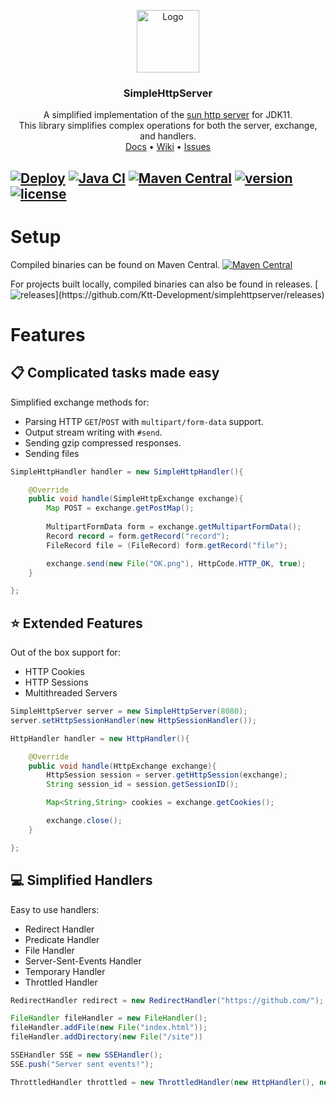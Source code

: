 <p align="center">
    <a href="https://github.com/Ktt-Development/simplehttpserver">
        <img src="https://raw.githubusercontent.com/Ktt-Development/simplehttpserver/main/branding/Logo.png" alt="Logo" width="100" height="100">
    </a>
    <h3 align="center">SimpleHttpServer</h3>
    <p align="center">
        A simplified implementation of the <a href="https://docs.oracle.com/en/java/javase/11/docs/api/jdk.httpserver/com/sun/net/httpserver/package-summary.html">sun http server</a> for JDK11. 
        <br />
        This library simplifies complex operations for both the server, exchange, and handlers.
        <br />
        <a href="https://docs.kttdevelopment.com/simplehttpserver/">Docs</a>
        •
        <a href="https://wiki.kttdevelopment.com/simplehttpserver/">Wiki</a>
        •
        <a href="https://github.com/Ktt-Development/simplehttpserver/issues">Issues</a>
    </p>
</p>

[![Deploy](https://github.com/Ktt-Development/simplehttpserver/workflows/Deploy/badge.svg)](https://github.com/Ktt-Development/simplehttpserver/actions?query=workflow%3ADeploy)
[![Java CI](https://github.com/Ktt-Development/simplehttpserver/workflows/Java%20CI/badge.svg)](https://github.com/Ktt-Development/simplehttpserver/actions?query=workflow%3A%22Java+CI%22)
[![Maven Central](https://img.shields.io/maven-central/v/com.kttdevelopment/simplehttpserver)](https://mvnrepository.com/artifact/com.kttdevelopment/simplehttpserver)
[![version](https://img.shields.io/github/v/release/ktt-development/simplehttpserver?include_prereleases)](https://github.com/Ktt-Development/simplehttpserver/releases)
[![license](https://img.shields.io/github/license/Ktt-Development/simplehttpserver)](https://github.com/Ktt-Development/simplehttpserver/blob/main/LICENSE)
---


# Setup
Compiled binaries can be found on Maven Central.
[![Maven Central](https://img.shields.io/maven-central/v/com.kttdevelopment/simplehttpserver)](https://mvnrepository.com/artifact/com.kttdevelopment/simplehttpserver)

For projects built locally, compiled binaries can also be found in releases.
[![releases](https://img.shields.io/github/v/release/ktt-development/simplehttpserver?include_prereleases")](https://github.com/Ktt-Development/simplehttpserver/releases)

# Features

## 📋 Complicated tasks made easy

Simplified exchange methods for:
- Parsing HTTP `GET`/`POST` with `multipart/form-data` support.
- Output stream writing with `#send`.
- Sending gzip compressed responses.
- Sending files

```java
SimpleHttpHandler handler = new SimpleHttpHandler(){

    @Override
    public void handle(SimpleHttpExchange exchange){
        Map POST = exchange.getPostMap();
        
        MultipartFormData form = exchange.getMultipartFormData();
        Record record = form.getRecord("record");
        FileRecord file = (FileRecord) form.getRecord("file");

        exchange.send(new File("OK.png"), HttpCode.HTTP_OK, true);
    }

};
```

## ⭐ Extended Features

Out of the box support for:
- HTTP Cookies
- HTTP Sessions
- Multithreaded Servers

```java
SimpleHttpServer server = new SimpleHttpServer(8080);
server.setHttpSessionHandler(new HttpSessionHandler());

HttpHandler handler = new HttpHandler(){

    @Override
    public void handle(HttpExchange exchange){
        HttpSession session = server.getHttpSession(exchange);
        String session_id = session.getSessionID();

        Map<String,String> cookies = exchange.getCookies(); 

        exchange.close();
    }

};
```

## 💻 Simplified Handlers

Easy to use handlers:
- Redirect Handler
- Predicate Handler
- File Handler
- Server-Sent-Events Handler
- Temporary Handler
- Throttled Handler

```java
RedirectHandler redirect = new RedirectHandler("https://github.com/");

FileHandler fileHandler = new FileHandler();
fileHandler.addFile(new File("index.html"));
fileHandler.addDirectory(new File("/site"))

SSEHandler SSE = new SSEHandler();
SSE.push("Server sent events!");

ThrottledHandler throttled = new ThrottledHandler(new HttpHandler(), new ServerExchangeThrottler())
```
